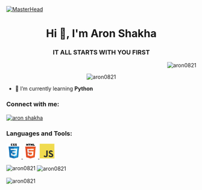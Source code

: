 [![MasterHead](https://1.bp.blogspot.com/-7A4WynwLsMw/XbBpCXG8fHI/AAAAAAAAMt4/uOa1bpLskYgrwGbllhSu2SDj_Mig8SXJQCLcBGAsYHQ/s1600/2000_600px.gif)](https://rishavchanda.io)

<h1 align="center">Hi 👋, I'm Aron Shakha</h1>
<h3 align="center">IT ALL STARTS WITH YOU FIRST</h3>

<p align="right"> <img src="https://komarev.com/ghpvc/?username=aron0821&label=Profile%20views&color=0e75b6&style=flat" alt="aron0821" /> </p>

<p align="center" width="400> <a href="https://github.com/ryo-ma/github-profile-trophy"><img src="https://github-profile-trophy.vercel.app/?username=aron0821&theme=transparent" alt="aron0821" /></a> </p>

- 🌱 I’m currently learning **Python**

<h3 align="left">Connect with me:</h3>
<p align="left">
<a href="https://www.linkedin.com/in/aron-shakha-489051261/" target="blank"><img align="center" src="https://raw.githubusercontent.com/rahuldkjain/github-profile-readme-generator/master/src/images/icons/Social/linked-in-alt.svg" alt="aron shakha" height="30" width="40" /></a>
</p>

<h3 align="left">Languages and Tools:</h3>
<p align="left"> <a href="https://www.w3schools.com/css/" target="_blank" rel="noreferrer"> <img src="https://raw.githubusercontent.com/devicons/devicon/master/icons/css3/css3-original-wordmark.svg" alt="css3" width="40" height="40"/> </a> <a href="https://git-scm.com/" target="_blank" rel="noreferrer"> <img src="https://raw.githubusercontent.com/devicons/devicon/master/icons/html5/html5-original-wordmark.svg" alt="html5" width="40" height="40"/> </a> <a href="https://developer.mozilla.org/en-US/docs/Web/JavaScript" target="_blank" rel="noreferrer"> <img src="https://raw.githubusercontent.com/devicons/devicon/master/icons/javascript/javascript-original.svg" alt="javascript" width="40" height="40"/> </a> </p>

<p><img align="left" src="https://github-readme-stats.vercel.app/api/top-langs?username=aron0821&show_icons=true&locale=en&layout=compact&theme=transparent" alt="aron0821" /></p>

<p>&nbsp;<img align="center" src="https://github-readme-stats.vercel.app/api?username=aron0821&show_icons=true&locale=en&theme=transparent" alt="aron0821" /></p>

<p><img align="center" src="https://github-readme-streak-stats.herokuapp.com/?user=aron0821&theme=transparent" alt="aron0821" /></p>



